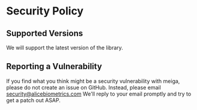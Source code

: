 # Security Policy

## Supported Versions
We will support the latest version of the library.

## Reporting a Vulnerability

If you find what you think might be a security vulnerability with meiga,
please do not create an issue on GitHub. Instead, please email security@alicebiometrics.com
We'll reply to your email promptly and try to get a patch out ASAP.
